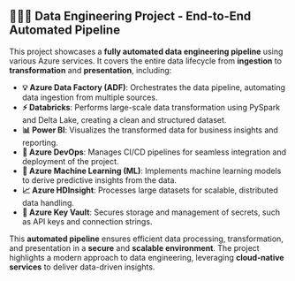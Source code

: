 ## 👷🏻‍♂️ Data Engineering Project - End-to-End Automated Pipeline

This project showcases a **fully automated data engineering pipeline** using various Azure services. It covers the entire data lifecycle from **ingestion** to **transformation** and **presentation**, including:

- **💡 Azure Data Factory (ADF)**: Orchestrates the data pipeline, automating data ingestion from multiple sources.
- **⚡ Databricks**: Performs large-scale data transformation using PySpark and Delta Lake, creating a clean and structured dataset.
- **📊 Power BI**: Visualizes the transformed data for business insights and reporting.
- **🔧 Azure DevOps**: Manages CI/CD pipelines for seamless integration and deployment of the project.
- **🤖 Azure Machine Learning (ML)**: Implements machine learning models to derive predictive insights from the data.
- **📈 Azure HDInsight**: Processes large datasets for scalable, distributed data handling.
- **🔐 Azure Key Vault**: Secures storage and management of secrets, such as API keys and connection strings.

This **automated pipeline** ensures efficient data processing, transformation, and presentation in a **secure** and **scalable environment**. The project highlights a modern approach to data engineering, leveraging **cloud-native services** to deliver data-driven insights.
